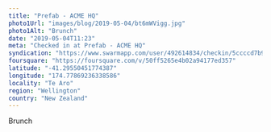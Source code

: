 ```yaml
---
title: "Prefab - ACME HQ"
photo1Url: "images/blog/2019-05-04/bt6mWVigg.jpg"
photo1Alt: "Brunch"
date: "2019-05-04T11:23"
meta: "Checked in at Prefab - ACME HQ"
syndication: "https://www.swarmapp.com/user/492614834/checkin/5ccccd7b911fc4002cb5c615"
foursquare: "https://foursquare.com/v/50ff5265e4b02a94177ed357"
latitude: "-41.29550451774387"
longitude: "174.77869236338586"
locality: "Te Aro"
region: "Wellington"
country: "New Zealand"
---
```

Brunch
